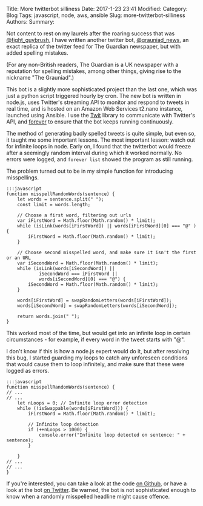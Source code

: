 Title: More twitterbot silliness
Date: 2017-1-23 23:41
Modified:
Category: Blog
Tags: javascript, node, aws, ansible
Slug: more-twitterbot-silliness
Authors:
Summary:



Not content to rest on my laurels after the roaring success that was [@fight_guybrush](https://twitter.com/fight_guybrush), I have written another twitter bot, [@grauniad_news](https://twitter.com/grauniad_news), an exact replica of the twitter feed for The Guardian newspaper, but with added spelling mistakes.

(For any non-British readers, The Guardian is a UK newspaper with a reputation for spelling mistakes, among other things, giving rise to the nickname "The Grauniad".)

This bot is a slightly more sophisticated project than the last one, which was just a python script triggered hourly by cron. The new bot is written in node.js, uses Twitter's streaming API to monitor and respond to tweets in real time, and is hosted on an Amazon Web Services t2.nano instance, launched using Ansible. I use the [Twit](https://github.com/ttezel/twit) library to communicate with Twitter's API, and [forever](https://github.com/foreverjs/forever) to ensure that the bot keeps running continuously.

The method of generating badly spelled tweets is quite simple, but even so, it taught me some important lessons. The most important lesson: watch out for infinite loops in node. Early on, I found that the twitterbot would freeze after a seemingly random interval during which it worked normally. No errors were logged, and `forever list` showed the program as still running.

The problem turned out to be in my simple function for introducing misspellings.

    :::javascript
    function misspellRandomWords(sentence) {
        let words = sentence.split(" ");
        const limit = words.length;

        // Choose a first word, filtering out urls
        var iFirstWord = Math.floor(Math.random() * limit);
        while (isLink(words[iFirstWord]) || words[iFirstWord][0] === "@" ) {
            iFirstWord = Math.floor(Math.random() * limit);
        }

        // Choose second misspelled word, and make sure it isn't the first or an URL
        var iSecondWord = Math.floor(Math.random() * limit);
        while (isLink(words[iSecondWord]) ||
                iSecondWord === iFirstWord ||
                words[iSecondWord][0] === "@") {
            iSecondWord = Math.floor(Math.random() * limit);
        }

        words[iFirstWord] = swapRandomLetters(words[iFirstWord]);
        words[iSecondWord] = swapRandomLetters(words[iSecondWord]);

        return words.join(" ");
    }

This worked most of the time, but would get into an infinite loop in certain circumstances - for example, if every word in the tweet starts with "@".

I don't know if this is how a node.js expert would do it, but after resolving this bug, I started guarding my loops to catch any unforeseen conditions that would cause them to loop infinitely, and make sure that these were logged as errors.
    
    :::javascript
    function misspellRandomWords(sentence) {
    // ...
    // ...
        let nLoops = 0; // Infinite loop error detection
        while (!isSwappable(words[iFirstWord])) {
            iFirstWord = Math.floor(Math.random() * limit);

            // Infinite loop detection
            if (++nLoops > 1000) {
                console.error("Infinite loop detected on sentence: " + sentence);
            }

        }
    // ...
    // ...
    }

If you're interested, you can take a look at the code [on Github](https://github.com/samfrances/grauniad-node), or have a look at the bot [on Twitter](https://twitter.com/grauniad_news). Be warned, the bot is not sophisticated enough to know when a randomly misspelled headline might cause offence.
